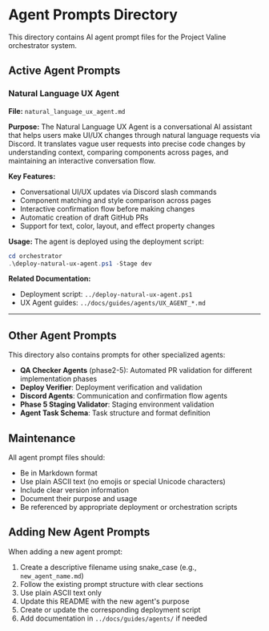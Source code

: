 # Agent Prompts Directory

This directory contains AI agent prompt files for the Project Valine orchestrator system.

## Active Agent Prompts

### Natural Language UX Agent
**File:** `natural_language_ux_agent.md`

**Purpose:** 
The Natural Language UX Agent is a conversational AI assistant that helps users make UI/UX changes through natural language requests via Discord. It translates vague user requests into precise code changes by understanding context, comparing components across pages, and maintaining an interactive conversation flow.

**Key Features:**
- Conversational UI/UX updates via Discord slash commands
- Component matching and style comparison across pages
- Interactive confirmation flow before making changes
- Automatic creation of draft GitHub PRs
- Support for text, color, layout, and effect property changes

**Usage:**
The agent is deployed using the deployment script:
```powershell
cd orchestrator
.\deploy-natural-ux-agent.ps1 -Stage dev
```

**Related Documentation:**
- Deployment script: `../deploy-natural-ux-agent.ps1`
- UX Agent guides: `../docs/guides/agents/UX_AGENT_*.md`

---

## Other Agent Prompts

This directory also contains prompts for other specialized agents:

- **QA Checker Agents** (phase2-5): Automated PR validation for different implementation phases
- **Deploy Verifier**: Deployment verification and validation
- **Discord Agents**: Communication and confirmation flow agents
- **Phase 5 Staging Validator**: Staging environment validation
- **Agent Task Schema**: Task structure and format definition

## Maintenance

All agent prompt files should:
- Be in Markdown format
- Use plain ASCII text (no emojis or special Unicode characters)
- Include clear version information
- Document their purpose and usage
- Be referenced by appropriate deployment or orchestration scripts

## Adding New Agent Prompts

When adding a new agent prompt:
1. Create a descriptive filename using snake_case (e.g., `new_agent_name.md`)
2. Follow the existing prompt structure with clear sections
3. Use plain ASCII text only
4. Update this README with the new agent's purpose
5. Create or update the corresponding deployment script
6. Add documentation in `../docs/guides/agents/` if needed
